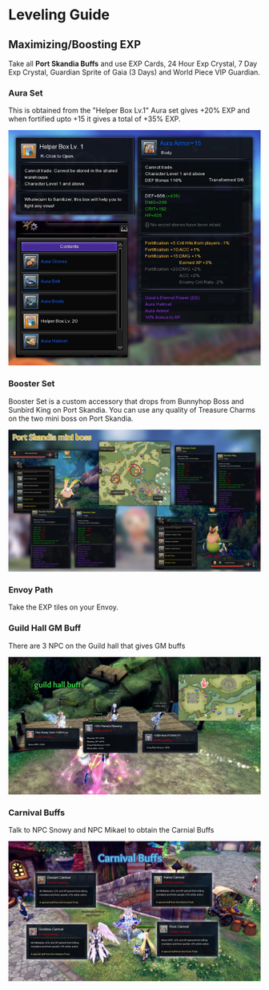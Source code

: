 # Leveling Guide

## Maximizing/Boosting EXP

Take all **Port Skandia Buffs** and use EXP Cards, 24 Hour Exp Crystal, 7 Day Exp Crystal, Guardian Sprite of Gaia (3 Days) and World Piece VIP Guardian.

### Aura Set

This is obtained from the "Helper Box Lv.1"
Aura set gives +20% EXP and when fortified upto +15 it gives a total of +35% EXP.

![](./images/aura-gears.png)

### **Booster Set**

Booster Set is a custom accessory that drops from Bunnyhop Boss and Sunbird King on Port Skandia. You can use any quality of Treasure Charms on the two mini boss on Port Skandia.

![](./images/booster-gear-1.png)

### **Envoy Path**
Take the EXP tiles on your Envoy.

### **Guild Hall GM Buff**
There are 3 NPC on the Guild hall that gives GM buffs


![](./images/guild-buff.png)

### **Carnival Buffs**

Talk to NPC Snowy and NPC Mikael to obtain the Carnial Buffs


![](./images/carnival-buffs.png)
